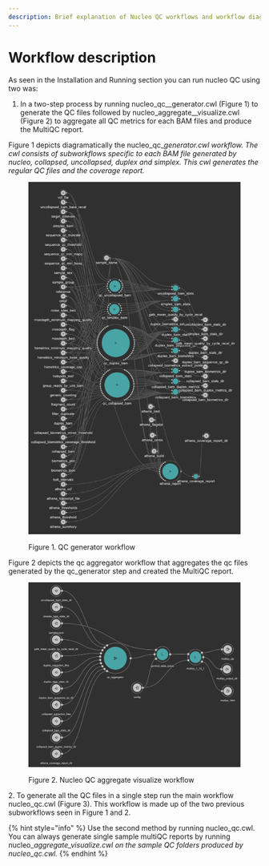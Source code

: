 ```yaml
---
description: Brief explanation of Nucleo QC workflows and workflow diagrams
---
```


# Workflow description

As seen in the Installation and Running section you can run nucleo QC using two was:

1. In a two-step process by running nucleo\_qc\__generator.cwl (Figure 1) to generate the QC files followed by nucleo\_aggregate\__visualize.cwl (Figure 2) to aggregate all QC metrics for each BAM files and produce the MultiQC report.

Figure 1 depicts diagramatically the nucleo\_qc\__generator.cwl workflow. The cwl consists of subworkflows specific to each BAM file generated by nucleo, collapsed, uncollapsed, duplex and simplex. This cwl generates the regular QC files and the coverage report._

<figure><img src="../.gitbook/assets/iScreen Shoter - 2022-10-28 151331.934.png" alt=""><figcaption><p>Figure 1. QC generator workflow </p></figcaption></figure>

Figure 2 depicts the qc aggregator workflow that aggregates the qc files generated by the qc\_generator step and created the MultiQC report.

<figure><img src="../.gitbook/assets/iScreen Shoter - 2022-10-28 155745.023.png" alt=""><figcaption><p>Figure 2. Nucleo QC aggregate visualize workflow</p></figcaption></figure>

2\. To generate all the QC files in a single step run the main workflow nucleo\_qc.cwl (Figure 3). This workflow is made up of the two previous subworkflows seen in Figure 1 and 2.&#x20;

{% hint style="info" %}
Use the second method by running nucleo\_qc.cwl. You can always generate single sample multiQC reports by running nucleo\__aggregate\_visualize.cwl on the sample QC folders produced by nucleo\_qc.cwl._
{% endhint %}
